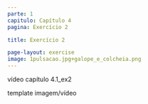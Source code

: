 ```yaml
---
parte: 1
capitulo: Capítulo 4
pagina: Exercício 2

title: Exercício 2

page-layout: exercise
image: 1pulsacao.jpg+galope_e_colcheia.png
---
```

vídeo capítulo 4.1_ex2 

template imagem/vídeo
